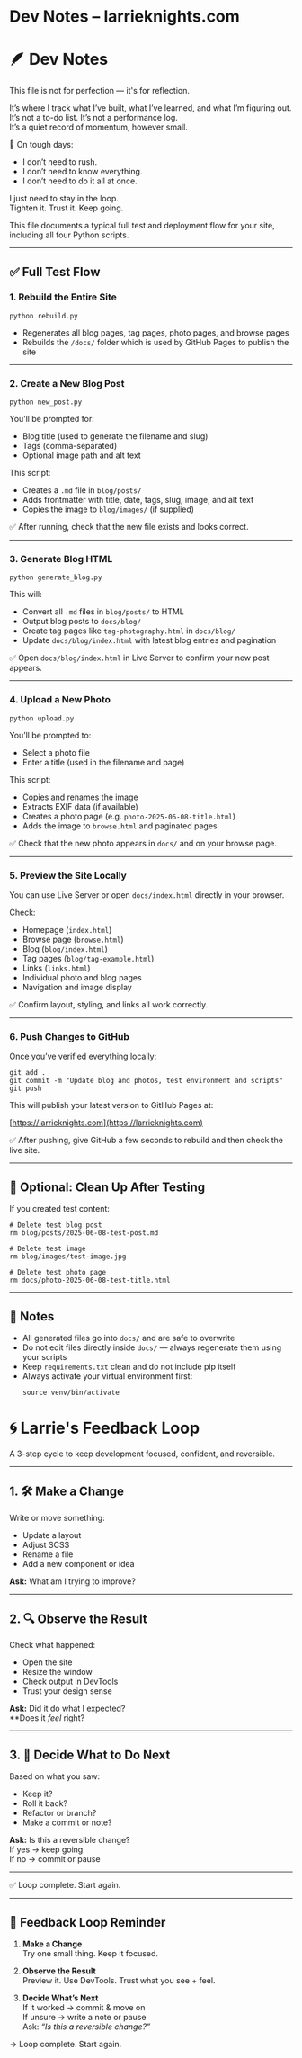 # Dev Notes – larrieknights.com

# 🪶 Dev Notes

This file is not for perfection — it's for reflection.

It’s where I track what I’ve built, what I’ve learned, and what I’m figuring out.  
It’s not a to-do list. It’s not a performance log.  
It’s a quiet record of momentum, however small.

📌 On tough days:  
- I don’t need to rush.  
- I don’t need to know everything.  
- I don’t need to do it all at once.

I just need to stay in the loop.  
Tighten it. Trust it. Keep going.

This file documents a typical full test and deployment flow for your site, including all four Python scripts.

---

## ✅ Full Test Flow

### 1. Rebuild the Entire Site

```
python rebuild.py
```

- Regenerates all blog pages, tag pages, photo pages, and browse pages
- Rebuilds the `/docs/` folder which is used by GitHub Pages to publish the site

---

### 2. Create a New Blog Post

```
python new_post.py
```

You’ll be prompted for:
- Blog title (used to generate the filename and slug)
- Tags (comma-separated)
- Optional image path and alt text

This script:
- Creates a `.md` file in `blog/posts/`
- Adds frontmatter with title, date, tags, slug, image, and alt text
- Copies the image to `blog/images/` (if supplied)

✅ After running, check that the new file exists and looks correct.

---

### 3. Generate Blog HTML

```
python generate_blog.py
```

This will:
- Convert all `.md` files in `blog/posts/` to HTML
- Output blog posts to `docs/blog/`
- Create tag pages like `tag-photography.html` in `docs/blog/`
- Update `docs/blog/index.html` with latest blog entries and pagination

✅ Open `docs/blog/index.html` in Live Server to confirm your new post appears.

---

### 4. Upload a New Photo

```
python upload.py
```

You’ll be prompted to:
- Select a photo file
- Enter a title (used in the filename and page)

This script:
- Copies and renames the image
- Extracts EXIF data (if available)
- Creates a photo page (e.g. `photo-2025-06-08-title.html`)
- Adds the image to `browse.html` and paginated pages

✅ Check that the new photo appears in `docs/` and on your browse page.

---

### 5. Preview the Site Locally

You can use Live Server or open `docs/index.html` directly in your browser.

Check:
- Homepage (`index.html`)
- Browse page (`browse.html`)
- Blog (`blog/index.html`)
- Tag pages (`blog/tag-example.html`)
- Links (`links.html`)
- Individual photo and blog pages
- Navigation and image display

✅ Confirm layout, styling, and links all work correctly.

---

### 6. Push Changes to GitHub

Once you’ve verified everything locally:

```
git add .
git commit -m "Update blog and photos, test environment and scripts"
git push
```

This will publish your latest version to GitHub Pages at:

[https://larrieknights.com](https://larrieknights.com)

✅ After pushing, give GitHub a few seconds to rebuild and then check the live site.

---

## 🔁 Optional: Clean Up After Testing

If you created test content:

```
# Delete test blog post
rm blog/posts/2025-06-08-test-post.md

# Delete test image
rm blog/images/test-image.jpg

# Delete test photo page
rm docs/photo-2025-06-08-test-title.html
```

---

## 🧠 Notes

- All generated files go into `docs/` and are safe to overwrite
- Do not edit files directly inside `docs/` — always regenerate them using your scripts
- Keep `requirements.txt` clean and do not include pip itself
- Always activate your virtual environment first:
  ```
  source venv/bin/activate
  ```

# 🌀 Larrie's Feedback Loop

A 3-step cycle to keep development focused, confident, and reversible.

---

## 1. 🛠 Make a Change
Write or move something:
- Update a layout
- Adjust SCSS
- Rename a file
- Add a new component or idea

**Ask:** What am I trying to improve?

---

## 2. 🔍 Observe the Result
Check what happened:
- Open the site
- Resize the window
- Check output in DevTools
- Trust your design sense

**Ask:** Did it do what I expected?  
**Does it *feel* right?

---

## 3. 🧭 Decide What to Do Next
Based on what you saw:
- Keep it?
- Roll it back?
- Refactor or branch?
- Make a commit or note?

**Ask:** Is this a reversible change?  
If yes → keep going  
If no → commit or pause

---

✅ Loop complete. Start again.

---

## 🔁 Feedback Loop Reminder

1. **Make a Change**  
   Try one small thing. Keep it focused.

2. **Observe the Result**  
   Preview it. Use DevTools. Trust what you see + feel.

3. **Decide What’s Next**  
   If it worked → commit & move on  
   If unsure → write a note or pause  
   Ask: *“Is this a reversible change?”*

→ Loop complete. Start again.
